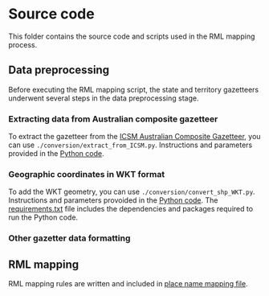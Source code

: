 # Source code
This folder contains the source code and scripts used in the RML mapping process.

## Data preprocessing 
Before executing the RML mapping script, the state and territory gazetteers underwent several steps in the data preprocessing stage.  

### Extracting data from Australian composite gazetteer

To extract the gazetteer from the [ICSM Australian Composite Gazetteer](https://placenames.fsdf.org.au/), you can use `./conversion/extract_from_ICSM.py`. Instructions and parameters provided in the [Python code](conversion/extract_from_icsm.py). 

### Geographic coordinates in WKT format

To add the WKT geometry, you can use `./conversion/convert_shp_WKT.py`. Instructions and parameters provoided in the [Python code](conversion/convert_shp_WKT.py). The [requirements.txt](conversion/requirements.txt) file includes the dependencies and packages required to run the Python code. 

### Other gazetter data formatting 

## RML mapping
RML mapping rules are written and included in [place name mapping file](AusPlaceNameMapping20250325.ttl). 
